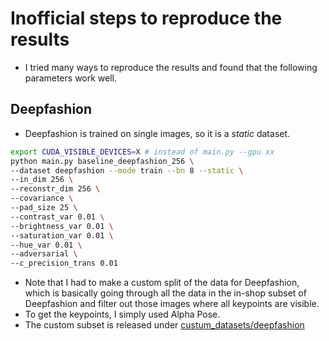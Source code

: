 # Inofficial steps to reproduce the results

* I tried many ways to reproduce the results and found that the following parameters work well.


## Deepfashion

* Deepfashion is trained on single images, so it is a *static* dataset.

```bash
export CUDA_VISIBLE_DEVICES=X # instead of main.py --gpu xx
python main.py baseline_deepfashion_256 \
--dataset deepfashion --mode train --bn 8 --static \
--in_dim 256 \
--reconstr_dim 256 \
--covariance \
--pad_size 25 \
--contrast_var 0.01 \
--brightness_var 0.01 \
--saturation_var 0.01 \
--hue_var 0.01 \
--adversarial \
--c_precision_trans 0.01
```

* Note that I had to make a custom split of the data for Deepfashion, which is basically going through all the data in the 
in-shop subset of Deepfashion and filter out those images where all keypoints are visible.
* To get the keypoints, I simply used Alpha Pose.
* The custom subset is released under [custum_datasets/deepfashion](custum_datasets/deepfashion/README.md)


